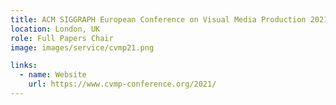 ```yaml
---
title: ACM SIGGRAPH European Conference on Visual Media Production 2021
location: London, UK
role: Full Papers Chair
image: images/service/cvmp21.png

links:
  - name: Website
    url: https://www.cvmp-conference.org/2021/
---
```




